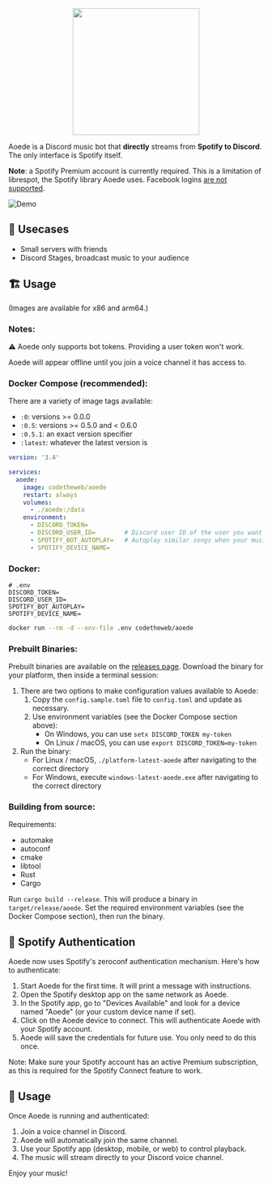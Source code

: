 <p align="center">
  <img width="250" height="250" src="https://raw.githubusercontent.com/codetheweb/aoede/main/.github/logo.png">
</p>

Aoede is a Discord music bot that **directly** streams from **Spotify to Discord**. The only interface is Spotify itself.

**Note**: a Spotify Premium account is currently required. This is a limitation of librespot, the Spotify library Aoede uses. Facebook logins [are not supported](https://github.com/librespot-org/librespot/discussions/635).

![Demo](https://raw.githubusercontent.com/codetheweb/aoede/main/.github/demo.gif)

## 💼 Usecases

- Small servers with friends
- Discord Stages, broadcast music to your audience

## 🏗 Usage

(Images are available for x86 and arm64.)

### Notes:
⚠️ Aoede only supports bot tokens. Providing a user token won't work.

Aoede will appear offline until you join a voice channel it has access to.

### Docker Compose (recommended):

There are a variety of image tags available:
- `:0`: versions >= 0.0.0
- `:0.5`: versions >= 0.5.0 and < 0.6.0
- `:0.5.1`: an exact version specifier
- `:latest`: whatever the latest version is

```yaml
version: '3.4'

services:
  aoede:
    image: codetheweb/aoede
    restart: always
    volumes:
      - ./aoede:/data
    environment:
      - DISCORD_TOKEN=
      - DISCORD_USER_ID=        # Discord user ID of the user you want Aoede to follow
      - SPOTIFY_BOT_AUTOPLAY=   # Autoplay similar songs when your music ends (true/false)
      - SPOTIFY_DEVICE_NAME=
```

### Docker:
```env
# .env
DISCORD_TOKEN=
DISCORD_USER_ID=
SPOTIFY_BOT_AUTOPLAY=
SPOTIFY_DEVICE_NAME=
```

```bash
docker run --rm -d --env-file .env codetheweb/aoede
```

### Prebuilt Binaries:

Prebuilt binaries are available on the [releases page](https://github.com/codetheweb/aoede/releases). Download the binary for your platform, then inside a terminal session:

1. There are two options to make configuration values available to Aoede:
	1. Copy the `config.sample.toml` file to `config.toml` and update as necessary.
	2. Use environment variables (see the Docker Compose section above):
		- On Windows, you can use `setx DISCORD_TOKEN my-token`
		- On Linux / macOS, you can use `export DISCORD_TOKEN=my-token`
2. Run the binary:
	- For Linux / macOS, `./platform-latest-aoede` after navigating to the correct directory
	- For Windows, execute `windows-latest-aoede.exe` after navigating to the correct directory

### Building from source:

Requirements:

- automake
- autoconf
- cmake
- libtool
- Rust
- Cargo

Run `cargo build --release`. This will produce a binary in `target/release/aoede`. Set the required environment variables (see the Docker Compose section), then run the binary.

## 🎵 Spotify Authentication

Aoede now uses Spotify's zeroconf authentication mechanism. Here's how to authenticate:

1. Start Aoede for the first time. It will print a message with instructions.
2. Open the Spotify desktop app on the same network as Aoede.
3. In the Spotify app, go to "Devices Available" and look for a device named "Aoede" (or your custom device name if set).
4. Click on the Aoede device to connect. This will authenticate Aoede with your Spotify account.
5. Aoede will save the credentials for future use. You only need to do this once.

Note: Make sure your Spotify account has an active Premium subscription, as this is required for the Spotify Connect feature to work.

## 🚀 Usage

Once Aoede is running and authenticated:

1. Join a voice channel in Discord.
2. Aoede will automatically join the same channel.
3. Use your Spotify app (desktop, mobile, or web) to control playback.
4. The music will stream directly to your Discord voice channel.

Enjoy your music!
